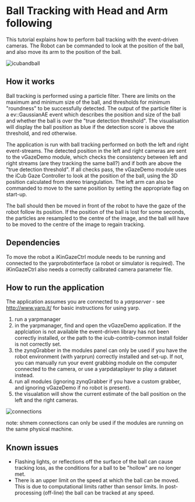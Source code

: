 # Ball Tracking with Head and Arm following

This tutorial explains how to perform ball tracking with the event-driven cameras. The Robot can be commanded to look at the position of the ball, and also move its arm to the position of the ball.

![icubandball](http://robotology.github.io/event-driven/doxygen/images/icubandball.png)

## How it works

Ball tracking is performed using a particle filter. There are limits on the maximum and minimum size of the ball, and thresholds for minimum "roundness" to be successfully detected. The output of the particle filter is a ev::GaussianAE event which describes the position and size of the ball and whether the ball is over the "true detection threshold". The visualisation will display the ball position as blue if the detection score is above the threshold, and red otherwise.

The application is run with ball tracking performed on both the left and right event-streams. The detected position in the left and right cameras are sent to the vGazeDemo module, which checks the consistency between left and right streams (are they tracking the same ball?) and if both are above the "true detection threshold". If all checks pass, the vGazeDemo module uses the iCub Gaze Controller to look at the position of the ball, using the 3D position calculated from stereo triangulation. The left arm can also be commanded to move to the same position by setting the appropriate flag on start-up.

The ball should then be moved in front of the robot to have the gaze of the robot follow its position. If the position of the ball is lost for some seconds, the particles are resampled to the centre of the image, and the ball will have to be moved to the centre of the image to regain tracking.

## Dependencies

To move the robot a iKinGazeCtrl module needs to be running and connected to the yarprobotinterface (a robot or simulator is required). The iKinGazeCtrl also needs a correctly calibrated camera parameter file.

## How to run the application

The application assumes you are connected to a *yarpserver* - see http://www.yarp.it/ for basic instructions for using yarp.

1. run a yarpmanager
2. in the yarpmanager, find and open the vGazeDemo application. If the applciation is not available the event-driven library has not been correctly installed, or the path to the icub-contrib-common install folder is not correctly set.
3. the zynqGrabber in the modules panel can only be used if you have the robot environment (with yarprun) correctly installed and set-up. If not, you can manually run your event grabbing module on the computer connected to the camera, or use a yarpdataplayer to play a dataset instead.
4. run all modules (ignoring zynqGrabber if you have a custom grabber, and ignoring vGazeDemo if no robot is present).
5. the visualation will show the current estimate of the ball position on the left and the right cameras.

![connections](http://robotology.github.io/event-driven/doxygen/images/vGazeDemoConnections.png)

note: shmem connections can only be used if the modules are running on the same physical machine.

## Known issues

* Flashing lights, or reflections off the surface of the ball can cause tracking loss, as the conditions for a ball to be "hollow" are no longer met.
* There is an upper limit on the speed at which the ball can be moved. This is due to computational limits rather than sensor limits. In post-processing (off-line) the ball can be tracked at any speed.
